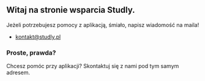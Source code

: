 ## Witaj na stronie wsparcia Studly.

Jeżeli potrzebujesz pomocy z aplikacją, śmiało, napisz wiadomość na maila!

 - kontakt@studly.pl

### Proste, prawda?

Chcesz pomóc przy aplikacji? 
Skontaktuj się z nami pod tym samym adresem.
